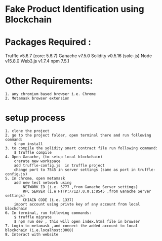 # Fake Product Identification using Blockchain

# Packages Required :
Truffle v5.6.7 (core: 5.6.7)
Ganache v7.5.0
Solidity v0.5.16 (solc-js)
Node v15.8.0
Web3.js v1.7.4
npm 7.5.1

# Other Requirements:
    1. any chromium based browser i.e. Chrome 
    2. Metamask browser extension
    
# setup process 

    1. clone the project
    2. go to the project folder, open terminal there and run following command:
        $ npm install 
    3. to compile the solidity smart contract file run following command:
        $ truffle compile
    4. Open Ganache, (to setup local blockchain)
        crerate new workspace
        add truffle-config.js  in truffle project 
        change port to 7545 in server settings (same as port in truffle-config.js)
    5. In chrome, open metamask 
        add new test network using  
            NETWORK ID (i.e. 5777 ,from Ganache Server settings) 
            RPC SERVER (i.e HTTP://127.0.0.1:8545 ,from Ganache Server settings)
            CHIAIN CODE (i.e. 1337)
        import account using privte key of any account from local blockchain
    6. In terminal, run following commands:
        $ truffle migrate
        $ npm run dev , this will open index.html file in browser
    7. Login to metamask ,and connect the added account to local blockchain (i.e.localhost:3000)
    8. Interact with website






    

